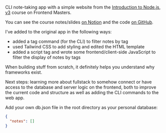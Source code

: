 CLI note-taking app with a simple website from the [Introduction to Node.js, v3](https://frontendmasters.com/courses/node-js-v3/) course on Frontend Masters.

You can see the course notes/slides [on Notion](https://scottmoss.notion.site/scottmoss/Intro-to-Node-js-V3-7c8e4ccaebf94b839f425fff13dcc44c) and the code [on GitHub](https://github.com/Hendrixer/intro-node-v3).

I've added to the original app in the following ways:

- added a tag command (for the CLI) to filter notes by tag
- used Tailwind CSS to add styling and edited the HTML template
- added a script tag and wrote some frontend/client-side JavaScript to filter the display of notes by tags

When building stuff from scratch, it definitely helps you understand why frameworks exist.

Next steps: learning more about fullstack to somehow connect or have access to the database and server logic on the frontend, both to improve the current code and structure as well as adding the CLI commands to the web app.

Add your own db.json file in the root directory as your personal database:

```json
{
  "notes": []
}
```
